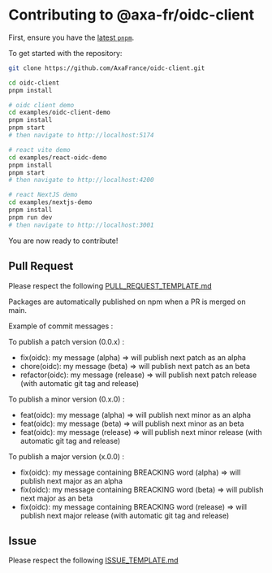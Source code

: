 # Contributing to @axa-fr/oidc-client

First, ensure you have the [latest `pnpm`](https://pnpm.io/).

To get started with the repository:

```sh
git clone https://github.com/AxaFrance/oidc-client.git

cd oidc-client
pnpm install

# oidc client demo
cd examples/oidc-client-demo
pnpm install
pnpm start
# then navigate to http://localhost:5174

# react vite demo
cd examples/react-oidc-demo
pnpm install
pnpm start
# then navigate to http://localhost:4200

# react NextJS demo
cd examples/nextjs-demo
pnpm install
pnpm run dev
# then navigate to http://localhost:3001
```

You are now ready to contribute!

## Pull Request

Please respect the following [PULL_REQUEST_TEMPLATE.md](./PULL_REQUEST_TEMPLATE.md)

Packages are automatically published on npm when a PR is merged on main.

Example of commit messages :

To publish a patch version (0.0.x) :

- fix(oidc): my message (alpha) => will publish next patch as an alpha
- chore(oidc): my message (beta) => will publish next patch as an beta
- refactor(oidc): my message (release) => will publish next patch release (with automatic git tag and release)

To publish a minor version (0.x.0) :

- feat(oidc): my message (alpha) => will publish next minor as an alpha
- feat(oidc): my message (beta) => will publish next minor as an beta
- feat(oidc): my message (release) => will publish next minor release (with automatic git tag and release)

To publish a major version (x.0.0) :

- fix(oidc): my message containing BREACKING word (alpha) => will publish next major as an alpha
- fix(oidc): my message containing BREACKING word (beta) => will publish next major as an beta
- fix(oidc): my message containing BREACKING word (release) => will publish next major release (with automatic git tag and release)

## Issue

Please respect the following [ISSUE_TEMPLATE.md](./ISSUE_TEMPLATE.md)
